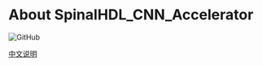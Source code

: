 # About SpinalHDL_CNN_Accelerator

![GitHub](https://img.shields.io/github/license/liuwei9/spinal_yolo)



[中文说明](./README_CN.md)


